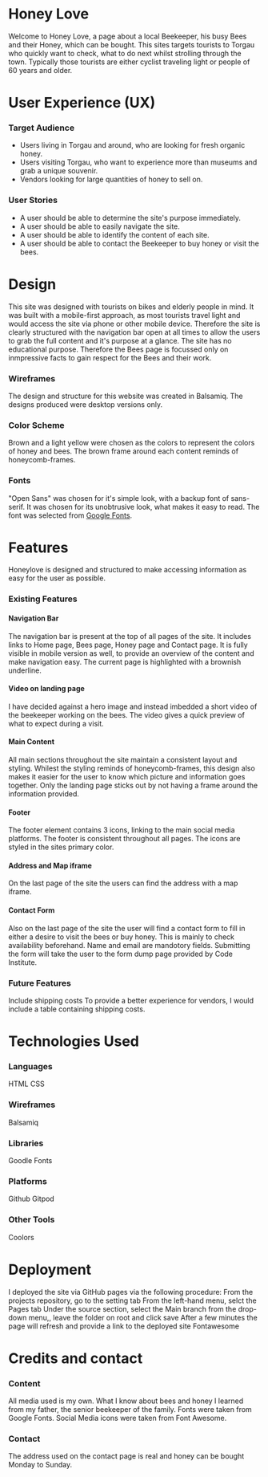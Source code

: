 # Honey Love
Welcome to Honey Love, a page about a local Beekeeper, his busy Bees and their Honey, which can be bought. This sites targets tourists to Torgau who quickly want to check, what to do next whilst strolling through the town. Typically those tourists are either cyclist traveling light or people of 60 years and older. 
# User Experience (UX)
### Target Audience
- Users living in Torgau and around, who are looking for fresh organic honey.
- Users visiting Torgau, who want to experience more than museums and grab a unique souvenir.
- Vendors looking for large quantities of honey to sell on.
### User Stories
- A user should be able to determine the site's purpose immediately.
- A user should be able to easily navigate the site.
- A user should be able to identify the content of each site.
- A user should be able to contact the Beekeeper to buy honey or visit the bees.
# Design
This site was designed with tourists on bikes and elderly people in mind. It was built with a mobile-first approach, as most tourists travel light and would access the site via phone or other mobile device. Therefore the site is clearly structured with the navigation bar open at all times to allow the users to grab the full content and it's purpose at a glance. The site has no educational purpose. Therefore the Bees page is focussed only on inmpressive facts to gain respect for the Bees and their work.
### Wireframes
The design and structure for this website was created in Balsamiq. The designs produced were desktop versions only.
### Color Scheme
Brown and a light yellow were chosen as the colors to represent the colors of honey and bees. The brown frame around each content reminds of honeycomb-frames.
### Fonts
"Open Sans" was chosen for it's simple look, with a backup font of sans-serif. It was chosen for its unobtrusive look, what makes it easy to read. The font was selected from [Google Fonts](https://fonts.google.com/).
# Features
Honeylove is designed and structured to make accessing information as easy for the user as possible.
### Existing Features
#### Navigation Bar
The navigation bar is present at the top of all pages of the site. It includes links to Home page, Bees page, Honey page and Contact page. It is fully visible in mobile version as well, to provide an overview of the content and make navigation easy.
The current page is highlighted with a brownish underline.
#### Video on landing page
I have decided against a hero image and instead imbedded a short video of the beekeeper working on the bees. The video gives a quick preview of what to expect during a visit.
#### Main Content
All main sections throughout the site maintain a consistent layout and styling. Whilest the styling reminds of honeycomb-frames, this design also makes it easier for the user to know which picture and information goes together.
Only the landing page sticks out by not having a frame around the information provided. 
#### Footer
The footer element contains 3 icons, linking to the main social media platforms.
The footer is consistent throughout all pages.
The icons are styled in the sites primary color.
#### Address and Map iframe
On the last page of the site the users can find the address with a map iframe.
#### Contact Form
Also on the last page of the site the user will find a contact form to fill in either a desire to visit the bees or buy honey. This is mainly to check availability beforehand.
Name and email are mandotory fields. 
Submitting the form will take the user to the form dump page provided by Code Institute.
### Future Features
Include shipping costs
To provide a better experience for vendors, I would include a table containing shipping costs.
# Technologies Used
### Languages
HTML
CSS
### Wireframes
Balsamiq
### Libraries
Goodle Fonts
### Platforms
Github
Gitpod
### Other Tools
Coolors
# Deployment
I deployed the site via GitHub pages via the following procedure:
From the projects repository, go to the setting tab
From the left-hand menu, selct the Pages tab
Under the source section, select the Main branch from the drop-down menu,, leave the folder on root and click save
After a few minutes the page will refresh and provide a link to the deployed site
Fontawesome
# Credits and contact
### Content
All media used is my own. What I know about bees and honey I learned from my father, the senior beekeeper of the family.
Fonts were taken from Google Fonts.
Social Media icons were taken from Font Awesome.
### Contact
The address used on the contact page is real and honey can be bought Monday to Sunday. 
